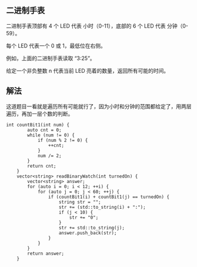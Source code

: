 ## 二进制手表

二进制手表顶部有 4 个 LED 代表 小时（0-11），底部的 6 个 LED 代表 分钟（0-59）。

每个 LED 代表一个 0 或 1，最低位在右侧。

例如，上面的二进制手表读取 “3:25”。

给定一个非负整数 n 代表当前 LED 亮着的数量，返回所有可能的时间。

## 解法

这道题目一看就是遍历所有可能就行了，因为小时和分钟的范围都给定了，用两层遍历，再加一层个数的判断。

```
int countBit1(int num) {
        auto cnt = 0;
        while (num != 0) {
            if (num % 2 != 0) {
                ++cnt;
            }
            num /= 2;
        }
        return cnt;
    }
    vector<string> readBinaryWatch(int turnedOn) {
        vector<string> answer;
        for (auto i = 0; i < 12; ++i) {
            for (auto j = 0; j < 60; ++j) {
                if (countBit1(i) + countBit1(j) == turnedOn) {
                    string str = "";
                    str += (std::to_string(i) + ":");
                    if (j < 10) {
                        str += "0";
                    }
                    str += std::to_string(j);
                    answer.push_back(str);
                }
            }
        }
        return answer;
    }
```
